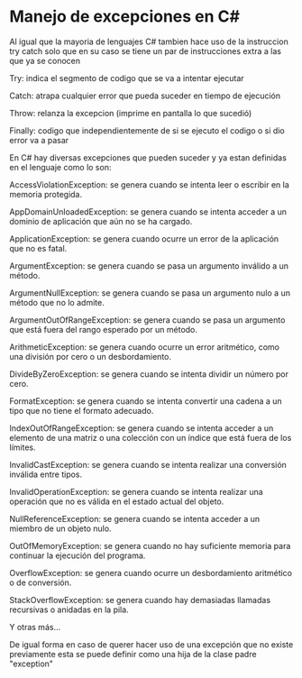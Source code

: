 # Manejo de excepciones en C#

Al igual que la mayoria de lenguajes C# tambien hace uso de la instruccion try catch solo que en su caso se tiene un par de instrucciones extra a las que ya se conocen

Try: indica el segmento de codigo que se va a intentar ejecutar

Catch: atrapa cualquier error que pueda suceder en tiempo de ejecución

Throw: relanza la excepcion (imprime en pantalla lo que sucedió)

Finally: codigo que independientemente de si se ejecuto el codigo o si dio error va a pasar


En C# hay diversas excepciones que pueden suceder y ya estan definidas en el lenguaje como lo son:

AccessViolationException: se genera cuando se intenta leer o escribir en la memoria protegida.

AppDomainUnloadedException: se genera cuando se intenta acceder a un dominio de aplicación que aún no se ha cargado.

ApplicationException: se genera cuando ocurre un error de la aplicación que no es fatal.

ArgumentException: se genera cuando se pasa un argumento inválido a un método.

ArgumentNullException: se genera cuando se pasa un argumento nulo a un método que no lo admite.

ArgumentOutOfRangeException: se genera cuando se pasa un argumento que está fuera del rango esperado 
por un método.

ArithmeticException: se genera cuando ocurre un error aritmético, como una división por cero o un desbordamiento.

DivideByZeroException: se genera cuando se intenta dividir un número por cero.

FormatException: se genera cuando se intenta convertir una cadena a un tipo que no tiene el formato adecuado.

IndexOutOfRangeException: se genera cuando se intenta acceder a un elemento de una matriz o una colección con un índice que está fuera de los límites.

InvalidCastException: se genera cuando se intenta realizar una conversión inválida entre tipos.

InvalidOperationException: se genera cuando se intenta realizar una operación que no es válida en el estado actual del objeto.

NullReferenceException: se genera cuando se intenta acceder a un miembro de un objeto nulo.

OutOfMemoryException: se genera cuando no hay suficiente memoria para continuar la ejecución del programa.

OverflowException: se genera cuando ocurre un desbordamiento aritmético o de conversión.

StackOverflowException: se genera cuando hay demasiadas llamadas recursivas o anidadas en la pila.


Y otras más...

De igual forma en caso de querer hacer uso de una excepción que no existe previamente esta se puede definir como una hija de la clase padre "exception"
